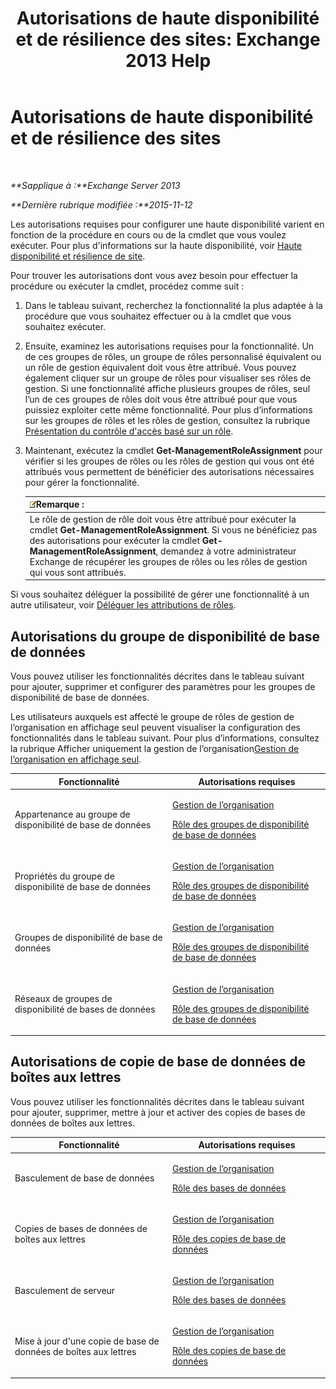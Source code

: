 ﻿---
title: 'Autorisations de haute disponibilité et de résilience des sites: Exchange 2013 Help'
TOCTitle: Autorisations de haute disponibilité et de résilience des sites
ms:assetid: 66085107-4d4d-41c3-a425-82314acd9eee
ms:mtpsurl: https://technet.microsoft.com/fr-fr/library/Dd638136(v=EXCHG.150)
ms:contentKeyID: 50478318
ms.date: 04/24/2018
mtps_version: v=EXCHG.150
ms.translationtype: HT
---

# Autorisations de haute disponibilité et de résilience des sites

 

_**Sapplique à :**Exchange Server 2013_

_**Dernière rubrique modifiée :**2015-11-12_

Les autorisations requises pour configurer une haute disponibilité varient en fonction de la procédure en cours ou de la cmdlet que vous voulez exécuter. Pour plus d'informations sur la haute disponibilité, voir [Haute disponibilité et résilience de site](high-availability-and-site-resilience-exchange-2013-help.md).

Pour trouver les autorisations dont vous avez besoin pour effectuer la procédure ou exécuter la cmdlet, procédez comme suit :

1.  Dans le tableau suivant, recherchez la fonctionnalité la plus adaptée à la procédure que vous souhaitez effectuer ou à la cmdlet que vous souhaitez exécuter.

2.  Ensuite, examinez les autorisations requises pour la fonctionnalité. Un de ces groupes de rôles, un groupe de rôles personnalisé équivalent ou un rôle de gestion équivalent doit vous être attribué. Vous pouvez également cliquer sur un groupe de rôles pour visualiser ses rôles de gestion. Si une fonctionnalité affiche plusieurs groupes de rôles, seul l’un de ces groupes de rôles doit vous être attribué pour que vous puissiez exploiter cette même fonctionnalité. Pour plus d’informations sur les groupes de rôles et les rôles de gestion, consultez la rubrique [Présentation du contrôle d'accès basé sur un rôle](understanding-role-based-access-control-exchange-2013-help.md).

3.  Maintenant, exécutez la cmdlet **Get-ManagementRoleAssignment** pour vérifier si les groupes de rôles ou les rôles de gestion qui vous ont été attribués vous permettent de bénéficier des autorisations nécessaires pour gérer la fonctionnalité.
    
    <table>
    <thead>
    <tr class="header">
    <th><img src="images/JJ159664.note(EXCHG.150).gif" title="Remarque" alt="Remarque" />Remarque :</th>
    </tr>
    </thead>
    <tbody>
    <tr class="odd">
    <td>Le rôle de gestion de rôle doit vous être attribué pour exécuter la cmdlet <strong>Get-ManagementRoleAssignment</strong>. Si vous ne bénéficiez pas des autorisations pour exécuter la cmdlet <strong>Get-ManagementRoleAssignment</strong>, demandez à votre administrateur Exchange de récupérer les groupes de rôles ou les rôles de gestion qui vous sont attribués.</td>
    </tr>
    </tbody>
    </table>


Si vous souhaitez déléguer la possibilité de gérer une fonctionnalité à un autre utilisateur, voir [Déléguer les attributions de rôles](delegate-role-assignments-exchange-2013-help.md).

## Autorisations du groupe de disponibilité de base de données

Vous pouvez utiliser les fonctionnalités décrites dans le tableau suivant pour ajouter, supprimer et configurer des paramètres pour les groupes de disponibilité de base de données.

Les utilisateurs auxquels est affecté le groupe de rôles de gestion de l’organisation en affichage seul peuvent visualiser la configuration des fonctionnalités dans le tableau suivant. Pour plus d’informations, consultez la rubrique Afficher uniquement la gestion de l’organisation[Gestion de l’organisation en affichage seul](view-only-organization-management-exchange-2013-help.md).


<table>
<colgroup>
<col style="width: 50%" />
<col style="width: 50%" />
</colgroup>
<thead>
<tr class="header">
<th>Fonctionnalité</th>
<th>Autorisations requises</th>
</tr>
</thead>
<tbody>
<tr class="odd">
<td><p>Appartenance au groupe de disponibilité de base de données</p></td>
<td><p><a href="organization-management-exchange-2013-help.md">Gestion de l’organisation</a></p>
<p><a href="database-availability-groups-role-exchange-2013-help.md">Rôle des groupes de disponibilité de base de données</a></p></td>
</tr>
<tr class="even">
<td><p>Propriétés du groupe de disponibilité de base de données</p></td>
<td><p><a href="organization-management-exchange-2013-help.md">Gestion de l’organisation</a></p>
<p><a href="database-availability-groups-role-exchange-2013-help.md">Rôle des groupes de disponibilité de base de données</a></p></td>
</tr>
<tr class="odd">
<td><p>Groupes de disponibilité de base de données</p></td>
<td><p><a href="organization-management-exchange-2013-help.md">Gestion de l’organisation</a></p>
<p><a href="database-availability-groups-role-exchange-2013-help.md">Rôle des groupes de disponibilité de base de données</a></p></td>
</tr>
<tr class="even">
<td><p>Réseaux de groupes de disponibilité de bases de données</p></td>
<td><p><a href="organization-management-exchange-2013-help.md">Gestion de l’organisation</a></p>
<p><a href="database-availability-groups-role-exchange-2013-help.md">Rôle des groupes de disponibilité de base de données</a></p></td>
</tr>
</tbody>
</table>


## Autorisations de copie de base de données de boîtes aux lettres

Vous pouvez utiliser les fonctionnalités décrites dans le tableau suivant pour ajouter, supprimer, mettre à jour et activer des copies de bases de données de boîtes aux lettres.


<table>
<colgroup>
<col style="width: 50%" />
<col style="width: 50%" />
</colgroup>
<thead>
<tr class="header">
<th>Fonctionnalité</th>
<th>Autorisations requises</th>
</tr>
</thead>
<tbody>
<tr class="odd">
<td><p>Basculement de base de données</p></td>
<td><p><a href="organization-management-exchange-2013-help.md">Gestion de l’organisation</a></p>
<p><a href="databases-role-exchange-2013-help.md">Rôle des bases de données</a></p></td>
</tr>
<tr class="even">
<td><p>Copies de bases de données de boîtes aux lettres</p></td>
<td><p><a href="organization-management-exchange-2013-help.md">Gestion de l’organisation</a></p>
<p><a href="database-copies-role-exchange-2013-help.md">Rôle des copies de base de données</a></p></td>
</tr>
<tr class="odd">
<td><p>Basculement de serveur</p></td>
<td><p><a href="organization-management-exchange-2013-help.md">Gestion de l’organisation</a></p>
<p><a href="databases-role-exchange-2013-help.md">Rôle des bases de données</a></p></td>
</tr>
<tr class="even">
<td><p>Mise à jour d'une copie de base de données de boîtes aux lettres</p></td>
<td><p><a href="organization-management-exchange-2013-help.md">Gestion de l’organisation</a></p>
<p><a href="database-copies-role-exchange-2013-help.md">Rôle des copies de base de données</a></p></td>
</tr>
</tbody>
</table>

